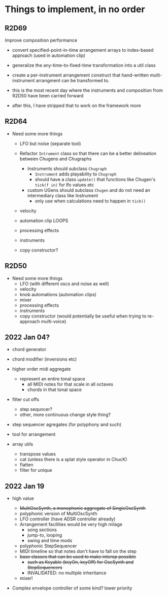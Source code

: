 # Things to implement, in no order

## R2D69
Improve composition performance
- convert specified-point-in-time arrangement arrays to index-based approach (used in automation clip)
- generalize the any-time-to-fixed-time transformation into a util class
- create a per-instrument arrangement construct that hand-written multi-instrument arrangment can be transformed to.

- this is the most recent day where the instruments and composition from R2D50 have been carried forward
- after this, I have stripped that to work on the framework more

## R2D64
- Need some more things
  - LFO but noise (separate tool)
  - Refactor `Intrument` class so that there can be a better delineation between Chugens and Chugraphs
    - Instruments should subclass `Chugraph`
      - `Instrument` adds playability to `Chugraph`
      - should have a class `update()` that functions like Chugen's `tick(f in)` for lfo values etc
    - custom UGens should subclass `Chugen` and do not need an intermediary class like Instrument
      - only use when calculations need to happen in `tick()`

  - velocity
  - automation clip LOOPS
  - processing effects
  - instruments
  - copy constructor?


## R2D50
- Need some more things
  - LFO (with different oscs and noise as well)
  - velocity
  - knob automations (automation clips)
  - mixer
  - processing effects
  - instruments
  - copy constructor (would potentially
   be useful when trying to re-approach multi-voice)


## 2022 Jan 04?

- chord generator
- chord modifier (inversions etc)
- higher order midi aggregate
  - represent an entire tonal space
    - all MIDI notes for that scale in all octaves
    - chords in that tonal space
- filter cut offs
  - step sequncer?
  - other, more continuous change style thing?
- step sequencer agregates (for polyphony and such)
- tool for arrangement

- array utils
  - transpose values
  - cat (unless there is a splat style operator in ChucK)
  - flatten
  - filter for unique

## 2022 Jan 19
- high value
  - ~~MultiOscSynth, a monophonic aggregate of SingleOscSynth~~
  - polyphonic version of MultiOscSynth
  - LFO controller (have ADSR controller already)
  - Arrangement facilities would be very high milage
    - song sections
    - jump-to, looping
    - swing and time mods
  - polyphonic StepSequencer
  - MIDI timeline so that notes don't have to fall on the step
  - ~~base classes that can be used to make interop possible~~
    - ~~such as Keyable (keyOn, keyOff) for OscSynth and StepSequencers~~
    - INVALIDATED: no multiple inheritance
  - mixer!

- Complex envelope controller of some kind? lower priority

